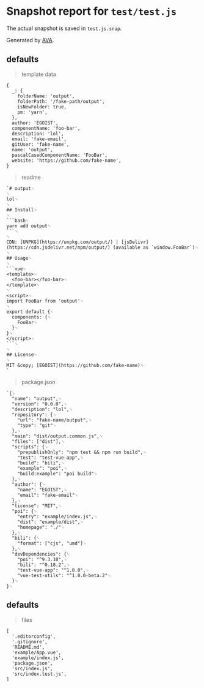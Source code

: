 # Snapshot report for `test/test.js`

The actual snapshot is saved in `test.js.snap`.

Generated by [AVA](https://ava.li).

## defaults

> template data

    {
      _: {
        folderName: 'output',
        folderPath: '/fake-path/output',
        isNewFolder: true,
        pm: 'yarn',
      },
      author: 'EGOIST',
      componentName: 'foo-bar',
      description: 'lol',
      email: 'fake-email',
      gitUser: 'fake-name',
      name: 'output',
      pascalCasedComponentName: 'FooBar',
      website: 'https://github.com/fake-name',
    }

> readme

    `# output␊
    ␊
    lol␊
    ␊
    ## Install␊
    ␊
    ```bash␊
    yarn add output␊
    ```␊
    ␊
    CDN: [UNPKG](https://unpkg.com/output/) | [jsDelivr](https://cdn.jsdelivr.net/npm/output/) (available as `window.FooBar`)␊
    ␊
    ## Usage␊
    ␊
    ```vue␊
    <template>␊
      <foo-bar></foo-bar>␊
    </template>␊
    ␊
    <script>␊
    import FooBar from 'output'␊
    ␊
    export default {␊
      components: {␊
        FooBar␊
      }␊
    }␊
    </script>␊
    ```␊
    ␊
    ## License␊
    ␊
    MIT &copy; [EGOIST](https://github.com/fake-name)␊
    `

> package.json

    `{␊
      "name": "output",␊
      "version": "0.0.0",␊
      "description": "lol",␊
      "repository": {␊
        "url": "fake-name/output",␊
        "type": "git"␊
      },␊
      "main": "dist/output.common.js",␊
      "files": ["dist"],␊
      "scripts": {␊
        "prepublishOnly": "npm test && npm run build",␊
        "test": "test-vue-app",␊
        "build": "bili",␊
        "example": "poi",␊
        "build:example": "poi build"␊
      },␊
      "author": {␊
        "name": "EGOIST",␊
        "email": "fake-email"␊
      },␊
      "license": "MIT",␊
      "poi": {␊
        "entry": "example/index.js",␊
        "dist": "example/dist",␊
        "homepage": "./"␊
      },␊
      "bili": {␊
        "format": ["cjs", "umd"]␊
      },␊
      "devDependencies": {␊
        "poi": "^9.3.10",␊
        "bili": "^0.18.2",␊
        "test-vue-app": "^1.0.0",␊
        "vue-test-utils": "^1.0.0-beta.2"␊
      }␊
    }␊
    

## defaults

> files

    [
      '.editorconfig',
      '.gitignore',
      'README.md',
      'example/App.vue',
      'example/index.js',
      'package.json',
      'src/index.js',
      'src/index.test.js',
    ]